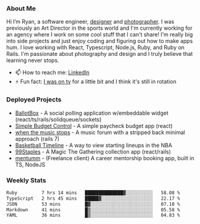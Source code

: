 ### About Me
Hi I’m Ryan, a software engineer, [designer](https://www.denvermullets.com/video) and [photographer](https://www.denvermullets.com/). I was previously an Art Director in the sports world and I'm currently working for an agency where I work on some cool stuff that I can't share! I'm really big into side projects and just enjoy coding and figuring out how to make apps hum. I love working with React, Typescript, Node.js, Ruby, and Ruby on Rails. I'm passionate about photography and design and I truly believe that learning never stops.

- 📫 How to reach me: [LinkedIn](https://www.linkedin.com/in/ryanvaznis)
- ⚡ Fun fact: [I was on tv](https://vimeo.com/381425882) for a little bit and I think it's still in rotation

### Deployed Projects
- [BallotBox](https://voteballotbox.com/) - A social polling application w/embeddable widget (react/ts/rails/solidqueue/sockets)
- [Simple Budget Control](https://simplebudgetcontrol.com/) - A simple paycheck budget app (react)
- [when the music stops](https://whenthemusicstops.net) - A music forum with a stripped back minimal approach (rails 7)
- [Basketball Timeline](https://basketball-timeline.com/?team=PHO&year=2023) - A way to view starting lineups in the NBA
- [99Staples](https://www.99staples.com/collections/denvermullets/9) - A Magic The Gathering collection app (react/rails)
- [mentumm](https://portal.mentumm.com/) - (Freelance client) A career mentorship booking app, built in TS, NodeJS

### Weekly Stats
<!--START_SECTION:waka-->

```txt
Ruby         7 hrs 14 mins   ██████████████▓░░░░░░░░░░   58.08 %
TypeScript   2 hrs 45 mins   █████▓░░░░░░░░░░░░░░░░░░░   22.17 %
JSON         53 mins         █▓░░░░░░░░░░░░░░░░░░░░░░░   07.10 %
Markdown     41 mins         █▒░░░░░░░░░░░░░░░░░░░░░░░   05.58 %
YAML         36 mins         █▒░░░░░░░░░░░░░░░░░░░░░░░   04.83 %
```

<!--END_SECTION:waka-->
